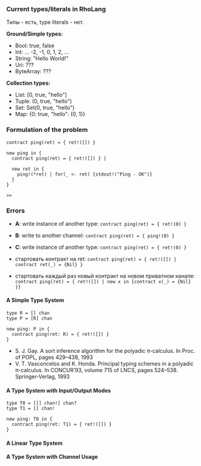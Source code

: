 ### Current types/literals in RhoLang

Типы - есть, type literals - нет.

**Ground/Simple types:**
- Bool: true, false
- Int: ... -2, -1, 0, 1, 2, ...
- String: "Hello World!"
- Uri: ???
- ByteArray: ???

**Collection types:**
- List: [0, true, "hello"]
- Tuple: (0, true, "hello")
- Set: Set(0, true, "hello")
- Map: {0: true, "hello": (0, 1)}


### Formulation of the problem

```
contract ping(ret) = { ret!([]) }
```

```
new ping in {
  contract ping(ret) = { ret!([]) } | 
  
  new ret in {
    ping!(*ret) | for(_ <- ret) {stdout!("Ping - OK")}  
  }
}

>> 
```

### Errors
- **A**: write instance of another type: ```contract ping(ret) = { ret!(0) }```
- **B**: write to another channel: ```contract ping(ret) = { ping!(0) }```
- **C**: write instance of another type: ```contract ping(ret) = { ret!(0) }```

- стартовать контракт на ret: ```contract ping(ret) = { ret!([]) | contract ret(_) = {Nil} }```
- стартовать каждый раз новый контракт на новом приватном канале: ```contract ping(ret) = { ret!([]) | new x in {contract x(_) = {Nil} }}```

#### A Simple Type System
```
type R = [] chan
type P = [R] chan

new ping: P in {
  contract ping(ret: R) = { ret!([]) }
}
```

- S. J. Gay. A sort inference algorithm for the polyadic π-calculus. In Proc. of POPL, pages 429–438, 1993
- V. T. Vasconcelos and K. Honda. Principal typing schemes in a polyadic π-calculus. In CONCUR’93, volume 715 of LNCS, pages 524–538. Springer-Verlag, 1993

#### A Type System with Input/Output Modes
```
type T0 = [[] chan!] chan?
type T1 = [] chan!

new ping: T0 in {
  contract ping(ret: T1) = { ret!([]) }
}
```

#### A Linear Type System

#### A Type System with Channel Usage

